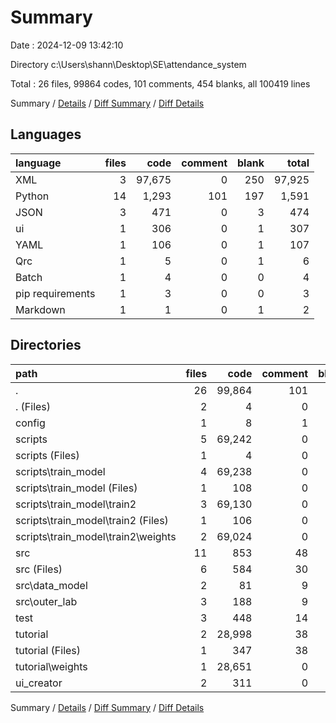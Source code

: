 # Summary

Date : 2024-12-09 13:42:10

Directory c:\\Users\\shann\\Desktop\\SE\\attendance_system

Total : 26 files,  99864 codes, 101 comments, 454 blanks, all 100419 lines

Summary / [Details](details.md) / [Diff Summary](diff.md) / [Diff Details](diff-details.md)

## Languages
| language | files | code | comment | blank | total |
| :--- | ---: | ---: | ---: | ---: | ---: |
| XML | 3 | 97,675 | 0 | 250 | 97,925 |
| Python | 14 | 1,293 | 101 | 197 | 1,591 |
| JSON | 3 | 471 | 0 | 3 | 474 |
| ui | 1 | 306 | 0 | 1 | 307 |
| YAML | 1 | 106 | 0 | 1 | 107 |
| Qrc | 1 | 5 | 0 | 1 | 6 |
| Batch | 1 | 4 | 0 | 0 | 4 |
| pip requirements | 1 | 3 | 0 | 0 | 3 |
| Markdown | 1 | 1 | 0 | 1 | 2 |

## Directories
| path | files | code | comment | blank | total |
| :--- | ---: | ---: | ---: | ---: | ---: |
| . | 26 | 99,864 | 101 | 454 | 100,419 |
| . (Files) | 2 | 4 | 0 | 1 | 5 |
| config | 1 | 8 | 1 | 3 | 12 |
| scripts | 5 | 69,242 | 0 | 217 | 69,459 |
| scripts (Files) | 1 | 4 | 0 | 0 | 4 |
| scripts\\train_model | 4 | 69,238 | 0 | 217 | 69,455 |
| scripts\\train_model (Files) | 1 | 108 | 0 | 1 | 109 |
| scripts\\train_model\\train2 | 3 | 69,130 | 0 | 216 | 69,346 |
| scripts\\train_model\\train2 (Files) | 1 | 106 | 0 | 1 | 107 |
| scripts\\train_model\\train2\\weights | 2 | 69,024 | 0 | 215 | 69,239 |
| src | 11 | 853 | 48 | 137 | 1,038 |
| src (Files) | 6 | 584 | 30 | 83 | 697 |
| src\\data_model | 2 | 81 | 9 | 19 | 109 |
| src\\outer_lab | 3 | 188 | 9 | 35 | 232 |
| test | 3 | 448 | 14 | 37 | 499 |
| tutorial | 2 | 28,998 | 38 | 57 | 29,093 |
| tutorial (Files) | 1 | 347 | 38 | 22 | 407 |
| tutorial\\weights | 1 | 28,651 | 0 | 35 | 28,686 |
| ui_creator | 2 | 311 | 0 | 2 | 313 |

Summary / [Details](details.md) / [Diff Summary](diff.md) / [Diff Details](diff-details.md)